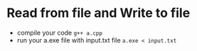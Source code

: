 # Read from file and Write to file
- compile your code `g++ a.cpp`
- run your a.exe file with input.txt file `a.exe < input.txt`
